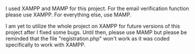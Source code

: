 I used XAMPP and MAMP for this project.
For the email verification function please use XAMPP. For everything else, use MAMP.

I am yet to utilize the whole project on XAMPP for future versions of this project after I fixed some bugs.
Until then, please use MAMP but please be reminded that the file "registration.php" won't work as it was coded specifically to work with XAMPP.
